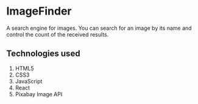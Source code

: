 # ImageFinder

A search engine for images. You can search for an image by its name and control the count of the received results.

## Technologies used
1. HTML5
2. CSS3
3. JavaScript
4. React
5. Pixabay Image API
